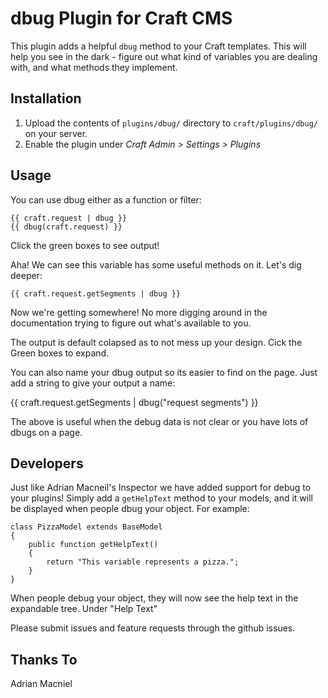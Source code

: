# dbug Plugin for Craft CMS

This plugin adds a helpful `dbug` method to your Craft templates. This will help you
see in the dark - figure out what kind of variables you are dealing with, and what methods
they implement.

## Installation

1. Upload the contents of `plugins/dbug/` directory to `craft/plugins/dbug/` on your server.
2. Enable the plugin under *Craft Admin > Settings > Plugins*

## Usage

You can use dbug either as a function or filter:

    {{ craft.request | dbug }}
    {{ dbug(craft.request) }}

Click the green boxes to see output!

Aha! We can see this variable has some useful methods on it. Let's dig deeper:

    {{ craft.request.getSegments | dbug }}

Now we're getting somewhere! No more digging around in the documentation trying to figure out
what's available to you.

The output is default colapsed as to not mess up your design. Cick the Green boxes to expand.

You can also name your dbug output so its easier to find on the page. Just add a string
to give your output a name:

{{ craft.request.getSegments | dbug("request segments") }}

The above is useful when the debug data is not clear or you have lots of dbugs on 
a page.

## Developers

Just like Adrian Macneil's Inspector we have added support for debug to your plugins!
Simply add a `getHelpText` method to your models, and it will be displayed when
people dbug your object. For example:

    class PizzaModel extends BaseModel
    {
        public function getHelpText()
        {
            return "This variable represents a pizza.";
        }
    }

When people debug your object, they will now see the help text in the expandable tree.
Under "Help Text"

Please submit issues and feature requests through the github issues.


## Thanks To

Adrian Macniel
